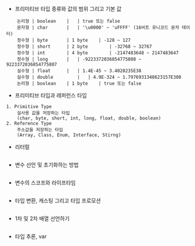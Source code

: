 - 프리미티브 타입 종류와 값의 범위 그리고 기본 값   
```
	논리형 | boolean	 | 	 | true 또는 false
	문자형 | char		 | 	 | '\u0000' ~ 'uFFFF' (16비트 유니코드 문자 데이터)
	정수형 | byte		 | 1 byte	 | -128 ~ 127
	정수형 | short		 | 2 byte		 | -32768 ~ 32767
	정수형 | int		 | 4 byte		 | -2147483648 ~ 2147483647
	정수형 | long		 | 	 | -9223372036854775808 ~ 9223372036854775807
	실수형 | float		 | 	 | 1.4E-45 ~ 3.4028235E38
	실수형 | double		 | 	 | 4.9E-324 ~ 1.7976931348623157E308
	논리형 | boolean	 | 1 byte	 | true 또는 false
```
- 프리미티브 타입과 레퍼런스 타입   
```
1. Primitive Type   
	실사용 값을 저장하는 타입   
	(char, byte, short, int, long, float, double, boolean)   
2. Reference Type   
	주소값을 저장하는 타입   
	(Array, Class, Enum, Interface, Stirng)   
```
- 리터럴   
```

```
- 변수 선언 및 초기화하는 방법   
```

```
- 변수의 스코프와 라이프타임   
```

```
- 타입 변환, 캐스팅 그리고 타입 프로모션   
```

```
- 1차 및 2차 배열 선언하기   
```

```
- 타입 추론, var   
```

```